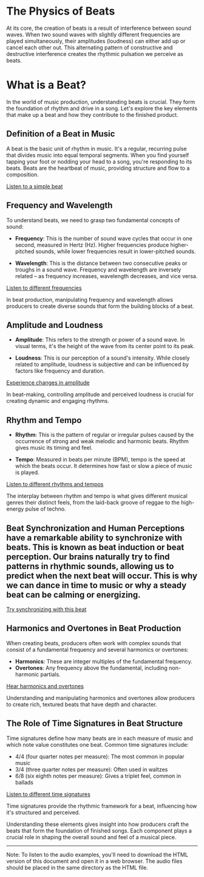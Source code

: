 # The Physics of Beats


At its core, the creation of beats is a result of interference between sound waves. 
When two sound waves with slightly different frequencies are played simultaneously, their amplitudes (loudness) can either add up or cancel each other out. 
This alternating pattern of constructive and destructive interference creates the rhythmic pulsation we perceive as beats.


# What is a Beat?

In the world of music production, understanding beats is crucial. They form the foundation of rhythm and drive in a song. Let's explore the key elements that make up a beat and how they contribute to the finished product.

## Definition of a Beat in Music

A beat is the basic unit of rhythm in music. It's a regular, recurring pulse that divides music into equal temporal segments. When you find yourself tapping your foot or nodding your head to a song, you're responding to its beats. Beats are the heartbeat of music, providing structure and flow to a composition.

[Listen to a simple beat](https://example.com/audio/simple-beat.mp3)

## Frequency and Wavelength

To understand beats, we need to grasp two fundamental concepts of sound:

- **Frequency**: This is the number of sound wave cycles that occur in one second, measured in Hertz (Hz). Higher frequencies produce higher-pitched sounds, while lower frequencies result in lower-pitched sounds.

- **Wavelength**: This is the distance between two consecutive peaks or troughs in a sound wave. Frequency and wavelength are inversely related – as frequency increases, wavelength decreases, and vice versa.

[Listen to different frequencies](https://example.com/audio/frequencies.mp3)

In beat production, manipulating frequency and wavelength allows producers to create diverse sounds that form the building blocks of a beat.

## Amplitude and Loudness

- **Amplitude**: This refers to the strength or power of a sound wave. In visual terms, it's the height of the wave from its center point to its peak.

- **Loudness**: This is our perception of a sound's intensity. While closely related to amplitude, loudness is subjective and can be influenced by factors like frequency and duration.

[Experience changes in amplitude](https://example.com/audio/amplitude-changes.mp3)

In beat-making, controlling amplitude and perceived loudness is crucial for creating dynamic and engaging rhythms.

## Rhythm and Tempo

- **Rhythm**: This is the pattern of regular or irregular pulses caused by the occurrence of strong and weak melodic and harmonic beats. Rhythm gives music its timing and feel.

- **Tempo**: Measured in beats per minute (BPM), tempo is the speed at which the beats occur. It determines how fast or slow a piece of music is played.

[Listen to different rhythms and tempos](https://example.com/audio/rhythm-tempo.mp3)

The interplay between rhythm and tempo is what gives different musical genres their distinct feels, from the laid-back groove of reggae to the high-energy pulse of techno.

## Beat Synchronization and Human Perceptions have a remarkable ability to synchronize with beats. This is known as beat induction or beat perception. Our brains naturally try to find patterns in rhythmic sounds, allowing us to predict when the next beat will occur. This is why we can dance in time to music or why a steady beat can be calming or energizing.

[Try synchronizing with this beat](https://example.com/audio/sync-beat.mp3)

## Harmonics and Overtones in Beat Production

When creating beats, producers often work with complex sounds that consist of a fundamental frequency and several harmonics or overtones:

- **Harmonics**: These are integer multiples of the fundamental frequency.
- **Overtones**: Any frequency above the fundamental, including non-harmonic partials.

[Hear harmonics and overtones](https://example.com/audio/harmonics-overtones.mp3)

Understanding and manipulating harmonics and overtones allow producers to create rich, textured beats that have depth and character.

## The Role of Time Signatures in Beat Structure

Time signatures define how many beats are in each measure of music and which note value constitutes one beat. Common time signatures include:

- 4/4 (four quarter notes per measure): The most common in popular music
- 3/4 (three quarter notes per measure): Often used in waltzes
- 6/8 (six eighth notes per measure): Gives a triplet feel, common in ballads

[Listen to different time signatures](https://example.com/audio/time-signatures.mp3)

Time signatures provide the rhythmic framework for a beat, influencing how it's structured and perceived.

Understanding these elements gives insight into how producers craft the beats that form the foundation of finished songs. Each component plays a crucial role in shaping the overall sound and feel of a musical piece.

---

Note: To listen to the audio examples, you'll need to download the HTML version of this document and open it in a web browser. The audio files should be placed in the same directory as the HTML file.
